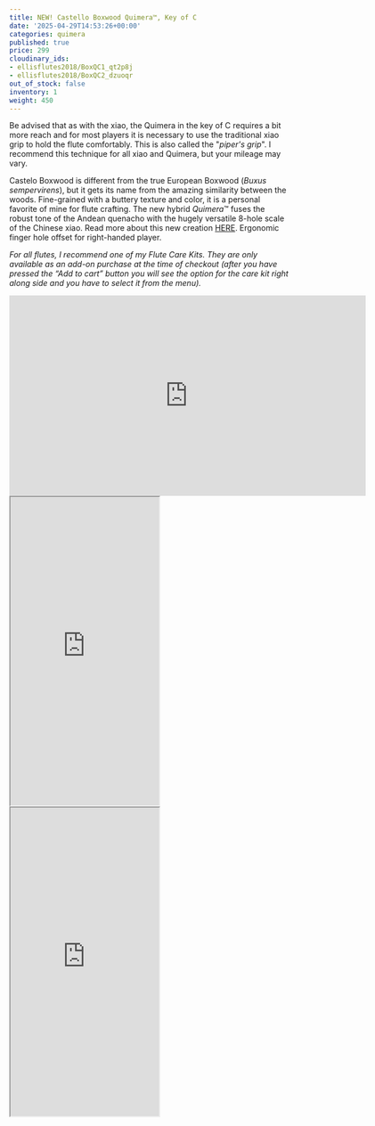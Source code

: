 ```yaml
---
title: NEW! Castello Boxwood Quimera™, Key of C
date: '2025-04-29T14:53:26+00:00'
categories: quimera
published: true
price: 299
cloudinary_ids:
- ellisflutes2018/BoxQC1_qt2p8j
- ellisflutes2018/BoxQC2_dzuoqr
out_of_stock: false
inventory: 1
weight: 450
---
```


Be advised that as with the xiao, the Quimera in the key of C requires a bit more reach and for most players it is necessary to use the traditional xiao grip to hold the flute comfortably. This is also called the "*piper's grip*".  I recommend this technique for all xiao and Quimera, but your mileage may vary.  

Castelo Boxwood is different from the true European Boxwood (*Buxus sempervirens*), but it gets its name from the amazing similarity between the woods.  Fine-grained with a buttery texture and color, it is a personal favorite of mine for flute crafting.  The new hybrid  *Quimera*™ fuses the robust tone of the Andean quenacho with the hugely versatile 8-hole scale of the Chinese xiao.  Read more about this new creation [HERE](https://www.ellisflutes.com/world-flutes/quimera).   Ergonomic finger hole offset for right-handed player.

*For all flutes, I recommend one of my Flute Care Kits. They are only available as an add-on purchase at the time of checkout (after you have pressed the “Add to cart” button you will see the option for the care kit right along side and you have to select it from the menu).*

<iframe title="vimeo-player" src="https://player.vimeo.com/video/1057859321?h=5ecf8b6eb0" width="640" height="360" frameborder="0"    allowfullscreen></iframe>

<iframe width="267" height="554" src="https://www.youtube.com/embed/99C4dllkXO8" ></iframe>

<iframe width="267" height="554" src="https://www.youtube.com/embed/UAymcOqrcMo" ></iframe>

